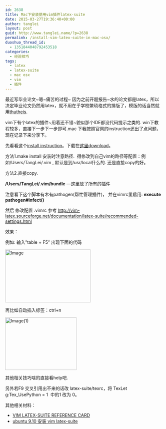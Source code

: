```yaml
---
id: 2638
title: Mac下安装使用vim插件latex-suite
date: 2015-03-27T19:36:40+00:00
author: tanglei
layout: post
guid: http://www.tanglei.name/?p=2638
permalink: /install-vim-latex-suite-in-mac-osx/
duoshuo_thread_id:
  - 1351844048792453518
categories:
  - 经验技巧
tags:
  - latex
  - latex-suite
  - mac osx
  - vim
  - 插件
---
```

最近写毕业论文~嗯~痛苦的过程~ 因为之前开题报告~水的论文都是latex，所以决定毕业论文仍然用latex，就不用在乎学校繁琐格式的排版了，模版的话当然就用<a href="https://github.com/xueruini/thuthesis.git" target="_blank">thutheis</a>.

vim下有个latex的插件~用着还不错~貌似那个IDE都没代码提示之类的. win下教程较多，直接下一步下一步即可.mac 下我按照官网的instruction还出了点问题，现在记录下来分享下。

先看看这个<a href="http://vim-latex.sourceforge.net/index.php?subject=download&title=Download" target="_blank">install instruction</a>。下载在<a href="http://sourceforge.net/projects/vim-latex/" target="_blank">这里download</a>。

方法1.make install 安装时注意路径.  得修改到自己vim的路径等配置：例如/Users/TangLei/.vim , 默认是到/usr/local什么的. 还是直接copy的好。

方法2.直接copy.

**/Users/TangLei/.vim/bundle** —这里放了所有的插件

注意看下这个脚本有木有pathogen(帮忙管理插件)， 并在vimrc里启用: **execute pathogen#infect()**

然后 修改配置 .vimrc 参考 <http://vim-latex.sourceforge.net/documentation/latex-suite/recommended-settings.html>

效果：

例如: 输入”table + F5” 出现下面的代码

[<img style="background-image: none; padding-top: 0px; padding-left: 0px; display: inline; padding-right: 0px; border: 0px;" title="Image" src="http://www.tanglei.name/wp-content/uploads/2015/03/Image_thumb1.png" alt="Image" width="273" height="169" border="0" />](http://www.tanglei.name/wp-content/uploads/2015/03/Image2.png)

再比如自动插入标签：ctrl+n

[<img style="background-image: none; padding-top: 0px; padding-left: 0px; display: inline; padding-right: 0px; border: 0px;" title="Image(1)" src="http://www.tanglei.name/wp-content/uploads/2015/03/Image1_thumb1.png" alt="Image(1)" width="228" height="168" border="0" />](http://www.tanglei.name/wp-content/uploads/2015/03/Image11.png)

其他相关技巧啥的直接看help吧.

另外若F9 交叉引用出不来的话改 latex-suite/texrc，将 TexLet g:Tex_UsePython = 1  中的1 改为 0。

其他相关材料：

  * [VIM LATEX-SUITE REFERENCE CARD](http://michaelgoerz.net/refcards/vimlatexqrc.pdf)
  * [ubuntu 9.10 安装 vim latex-suite](http://blog.csdn.net/guanggy/article/details/4790111)